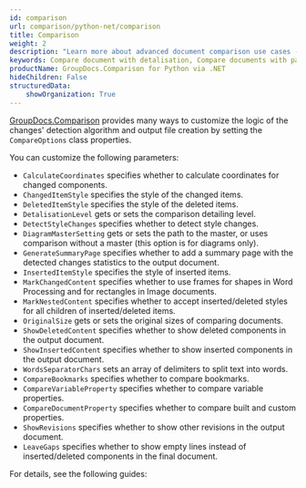 ```yaml
---
id: comparison
url: comparison/python-net/comparison
title: Comparison
weight: 2
description: "Learn more about advanced document comparison use cases - how to adjust comparison sensitivity level, get coordinates of changed elements, detect style detection and many more using GroupDocs.Comparison for Python via .NET"
keywords: Compare document with detalisation, Compare documents with password
productName: GroupDocs.Comparison for Python via .NET
hideChildren: False
structuredData:
    showOrganization: True
---
```

[GroupDocs.Comparison](https://products.groupdocs.com/comparison/python-net) provides many ways to customize the logic of the changes' detection algorithm and output file creation by setting the `CompareOptions`<!--](https://reference.groupdocs.com/comparison/python-net/groupdocs.comparison.options/compareoptions)--> class properties.   

You can customize the following parameters:

*   `CalculateCoordinates`<!--](https://reference.groupdocs.com/comparison/python-net/com.groupdocs.comparison.options/compareoptions/#setCalculateCoordinates-boolean-)--> specifies whether to calculate coordinates for changed components.
*   `ChangedItemStyle`<!--](https://reference.groupdocs.com/comparison/python-net/com.groupdocs.comparison.options/compareoptions/#setChangedItemStyle-com.groupdocs.comparison.options.style.StyleSettings-)--> specifies the style of the changed items.
*   `DeletedItemStyle`<!--](https://reference.groupdocs.com/comparison/python-net/com.groupdocs.comparison.options/compareoptions/#setDeletedItemStyle-com.groupdocs.comparison.options.style.StyleSettings-)--> specifies the style of the deleted items.
*   `DetalisationLevel`<!--](https://reference.groupdocs.com/comparison/python-net/com.groupdocs.comparison.options/compareoptions/#setDetalisationLevel-com.groupdocs.comparison.options.style.DetalisationLevel-)--> gets or sets the comparison detailing level.
*   `DetectStyleChanges`<!--](https://reference.groupdocs.com/comparison/python-net/com.groupdocs.comparison.options/compareoptions/#setDetectStyleChanges-boolean-)--> specifies whether to detect style changes.
*   `DiagramMasterSetting`<!--](https://reference.groupdocs.com/comparison/python-net/com.groupdocs.comparison.options/compareoptions/#setDiagramMasterSetting-com.groupdocs.comparison.options.style.DiagramMasterSetting-)--> gets or sets the path to the master, or uses comparison without a master (this option is for diagrams only).
*   `GenerateSummaryPage`<!--](https://reference.groupdocs.com/comparison/python-net/com.groupdocs.comparison.options/compareoptions/#setGenerateSummaryPage-boolean-)--> specifies whether to add a summary page with the detected changes statistics to the output document.
*   `InsertedItemStyle`<!--](https://reference.groupdocs.com/comparison/python-net/com.groupdocs.comparison.options/compareoptions/#setInsertedItemStyle-com.groupdocs.comparison.options.style.StyleSettings-)--> specifies the style of inserted items.
*   `MarkChangedContent`<!--](https://reference.groupdocs.com/comparison/python-net/com.groupdocs.comparison.options/compareoptions/#setMarkChangedContent-boolean-)--> specifies whether to use frames for shapes in Word Processing and for rectangles in Image documents.
*   `MarkNestedContent`<!--](https://reference.groupdocs.com/comparison/python-net/com.groupdocs.comparison.options/compareoptions/#setMarkNestedContent-boolean-)--> specifies whether to accept inserted/deleted styles for all children of inserted/deleted items.
*   `OriginalSize`<!--](https://reference.groupdocs.com/comparison/python-net/com.groupdocs.comparison.options/compareoptions/#setOriginalSize-com.groupdocs.comparison.options.OriginalSize-)--> gets or sets the original sizes of comparing documents.
*   `ShowDeletedContent`<!--](https://reference.groupdocs.com/comparison/python-net/com.groupdocs.comparison.options/compareoptions/#setShowDeletedContent-boolean-)--> specifies whether to show deleted components in the output document.
*   `ShowInsertedContent`<!--](https://reference.groupdocs.com/comparison/python-net/com.groupdocs.comparison.options/compareoptions/#setShowInsertedContent-boolean-)--> specifies whether to show inserted components in the output document.
*   `WordsSeparatorChars`<!--](https://reference.groupdocs.com/comparison/python-net/com.groupdocs.comparison.options/compareoptions/#setWordsSeparatorChars-char- - -)--> sets an array of delimiters to split text into words.
*   `CompareBookmarks`<!--](https://reference.groupdocs.com/comparison/python-net/com.groupdocs.comparison.options/compareoptions/#setCompareBookmarks-boolean-)--> specifies whether to compare bookmarks.
*   `CompareVariableProperty`<!--](https://reference.groupdocs.com/comparison/python-net/com.groupdocs.comparison.options/compareoptions/#setCompareVariableProperty-boolean-)--> specifies whether to compare variable properties.
*   `CompareDocumentProperty`<!--](https://reference.groupdocs.com/comparison/python-net/com.groupdocs.comparison.options/compareoptions/#setCompareDocumentProperty-boolean-)--> specifies whether to compare built and custom properties.
*   `ShowRevisions`<!--](https://reference.groupdocs.com/comparison/python-net/com.groupdocs.comparison.options/compareoptions/#setShowRevisions-boolean-)--> specifies whether to show other revisions in the output document.
*   `LeaveGaps`<!--](https://reference.groupdocs.com/comparison/python-net/com.groupdocs.comparison.options/compareoptions/#setLeaveGaps-boolean-)--> specifies whether to show empty lines instead of inserted/deleted components in the final document.

For details, see the following guides:
